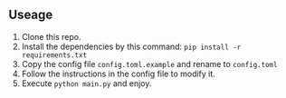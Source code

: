 ## Useage
1. Clone this repo.
2. Install the dependencies by this command: `pip install -r requirements.txt`
3. Copy the config file `config.toml.example` and rename to `config.toml`
4. Follow the instructions in the config file to modify it.
5. Execute `python main.py` and enjoy.